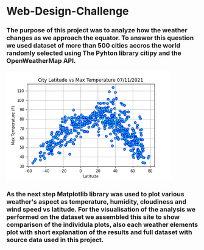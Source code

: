 # Web-Design-Challenge


### The purpose of this project was to analyze how the weather changes as we approach the equator. To answer this question we used dataset of more than 500 cities accros the world randomly selected using The Pyhton library citipy and the OpenWeatherMap API.

![Latitude vs Temperature](WebVisualizations/Images/CityLat_vs_Temp.png) 

### As the next step Matplotlib library was used to plot various weather's aspect as temperature, humidity, cloudiness and wind speed vs latitude. For the visualisation of the analysis we performed on the dataset we assembled this site to show comparison of the individula plots, also each weather elements plot with short explanation of the results and full dataset with source data used in this project. 